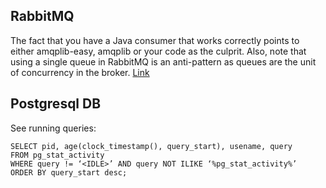 
## RabbitMQ

The fact that you have a Java consumer that works correctly points to either amqplib-easy, amqplib or your code as the culprit. Also, note that using a single queue in RabbitMQ is an anti-pattern as queues are the unit of concurrency in the broker. [Link](https://stackoverflow.com/questions/47081053/how-to-handle-100-messages-per-second-with-amqp-node)


## Postgresql DB

See running queries:
```
SELECT pid, age(clock_timestamp(), query_start), usename, query
FROM pg_stat_activity
WHERE query != ‘<IDLE>’ AND query NOT ILIKE ‘%pg_stat_activity%’
ORDER BY query_start desc;
```
